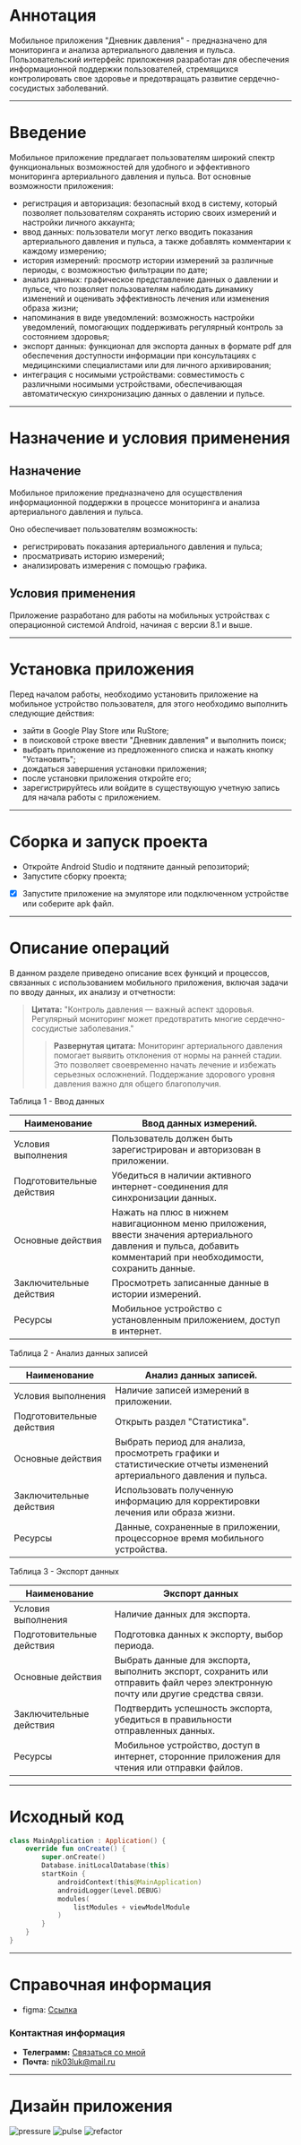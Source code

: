 # Аннотация

Мобильное приложения "Дневник давления" - предназначено для мониторинга и анализа артериального давления и пульса. Пользовательский интерфейс приложения разработан для обеспечения информационной поддержки пользователей, стремящихся контролировать свое здоровье и предотвращать развитие сердечно-сосудистых заболеваний.

---

# Введение

Мобильное приложение предлагает пользователям широкий спектр функциональных возможностей для удобного и эффективного мониторинга артериального давления и пульса. Вот основные возможности приложения:

- регистрация и авторизация: безопасный вход в систему, который позволяет пользователям сохранять историю своих измерений и настройки личного аккаунта;
- ввод данных: пользователи могут легко вводить показания артериального давления и пульса, а также добавлять комментарии к каждому измерению;
- история измерений: просмотр истории измерений за различные периоды, с возможностью фильтрации по дате;
- анализ данных: графическое представление данных о давлении и пульсе, что позволяет пользователям наблюдать динамику изменений и оценивать эффективность лечения или изменения образа жизни;
- напоминания в виде уведомлений: возможность настройки уведомлений, помогающих поддерживать регулярный контроль за состоянием здоровья;
- экспорт данных: функционал для экспорта данных в формате pdf для обеспечения доступности информации при консультациях с медицинскими специалистами или для личного архивирования;
- интеграция с носимыми устройствами: совместимость с различными носимыми устройствами, обеспечивающая автоматическую синхронизацию данных о давлении и пульсе.

---

# Назначение и условия применения

## Назначение

Мобильное приложение предназначено для осуществления информационной поддержки в процессе мониторинга и анализа артериального давления и пульса.

Оно обеспечивает пользователям возможность:

- регистрировать показания артериального давления и пульса;
- просматривать историю измерений;
- анализировать измерения с помощью графика.

## Условия применения

Приложение разработано для работы на мобильных устройствах с операционной системой Android, начиная с версии 8.1 и выше.

---

# Установка приложения

Перед началом работы, необходимо установить приложение на мобильное устройство пользователя, для этого необходимо выполнить следующие действия:

- зайти в Google Play Store или RuStore;
- в поисковой строке ввести "Дневник давления" и выполнить поиск;
- выбрать приложение из предложенного списка и нажать кнопку "Установить";
- дождаться завершения установки приложения;
- после установки приложения откройте его;
- зарегистрируйтесь или войдите в существующую учетную запись для начала работы с приложением.

---

# Сборка и запуск проекта

- Откройте Android Studio и подтяните данный репозиторий;
- Запустите сборку проекта;
- [x] Запустите приложение на эмуляторе или подключенном устройстве или соберите apk файл.

---

# Описание операций

В данном разделе приведено описание всех функций и процессов, связанных с использованием мобильного приложения, включая задачи по вводу данных, их анализу и отчетности:

> **Цитата:** "Контроль давления — важный аспект здоровья. Регулярный мониторинг может предотвратить многие сердечно-сосудистые заболевания."
> > **Развернутая цитата:** Мониторинг артериального давления помогает выявить отклонения от нормы на ранней стадии. Это позволяет своевременно начать лечение и избежать серьезных осложнений. Поддержание здорового уровня давления важно для общего благополучия.


Таблица 1 - Ввод данных

| Наименование | Ввод данных измерений. |
| --- | --- |
| Условия выполнения | Пользователь должен быть зарегистрирован и авторизован в приложении. |
| Подготовительные действия | Убедиться в наличии активного интернет-соединения для синхронизации данных. |
| Основные действия | Нажать на плюс в нижнем навигационном меню приложения, ввести значения артериального давления и пульса, добавить комментарий при необходимости, сохранить данные. |
| Заключительные действия | Просмотреть записанные данные в истории измерений. |
| Ресурсы | Мобильное устройство с установленным приложением, доступ в интернет. |

Таблица 2 - Анализ данных записей

| Наименование | Анализ данных записей. |
| --- | --- |
| Условия выполнения | Наличие записей измерений в приложении. |
| Подготовительные действия | Открыть раздел "Статистика". |
| Основные действия | Выбрать период для анализа, просмотреть графики и статистические отчеты изменений артериального давления и пульса. |
| Заключительные действия | Использовать полученную информацию для корректировки лечения или образа жизни. |
| Ресурсы | Данные, сохраненные в приложении, процессорное время мобильного устройства. |



Таблица 3 - Экспорт данных

| Наименование | Экспорт данных |
| --- | --- |
| Условия выполнения | Наличие данных для экспорта. |
| Подготовительные действия | Подготовка данных к экспорту, выбор периода. |
| Основные действия | Выбрать данные для экспорта, выполнить экспорт, сохранить или отправить файл через электронную почту или другие средства связи. |
| Заключительные действия | Подтвердить успешность экспорта, убедиться в правильности отправленных данных. |
| Ресурсы | Мобильное устройство, доступ в интернет, сторонние приложения для чтения или отправки файлов. |

---

# Исходный код

```kotlin
class MainApplication : Application() {
    override fun onCreate() {
        super.onCreate()
        Database.initLocalDatabase(this)
        startKoin {
            androidContext(this@MainApplication)
            androidLogger(Level.DEBUG)
            modules(
                listModules + viewModelModule
            )
        }
    }
}
```

---

# Справочная информация

- figma: [Ссылка](https://www.figma.com/file/R761olkpQUcA5dpASpZqVy/WearPressureDiary?type=design&node-id=0-1&t=MBhfrZdDRQFHB3JY-0)


### Контактная информация

- **Телеграмм:** [Связаться со мной](https://t.me/mrrobotee)
- **Почта:** <nik03luk@mail.ru>

---

# Дизайн приложения

![pressure](https://github.com/Mist531/PressureDiary/blob/main/info_image/pressure.png)
![pulse](https://github.com/[username]/[reponame]/blob/[branch]/image.jpg?raw=true)
![refactor](https://github.com/[username]/[reponame]/blob/[branch]/image.jpg?raw=true)